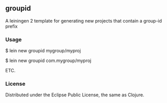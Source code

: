## groupid

A leiningen 2 template for generating new projects that contain a group-id prefix

### Usage

$ lein new groupid mygroup/myproj

$ lein new groupid com.mygroup/myproj 

 ETC.

### License

Distributed under the Eclipse Public License, the same as Clojure.
